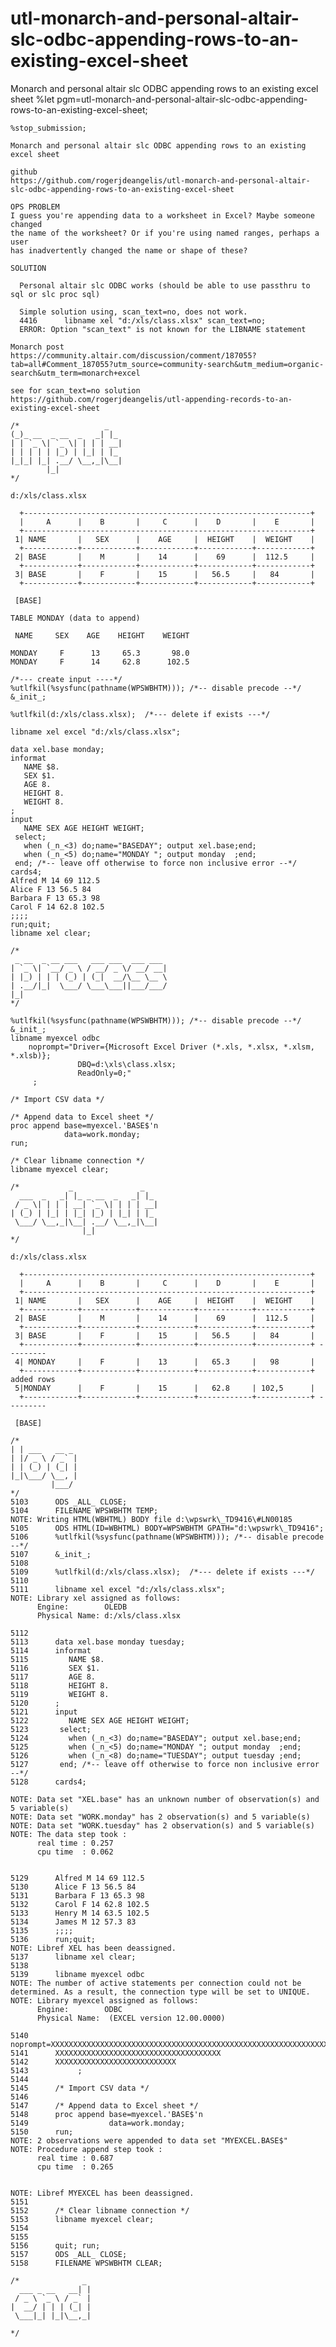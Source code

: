 # utl-monarch-and-personal-altair-slc-odbc-appending-rows-to-an-existing-excel-sheet
Monarch and personal altair slc ODBC appending rows to an existing excel sheet
    %let pgm=utl-monarch-and-personal-altair-slc-odbc-appending-rows-to-an-existing-excel-sheet;

    %stop_submission;

    Monarch and personal altair slc ODBC appending rows to an existing excel sheet

    github
    https://github.com/rogerjdeangelis/utl-monarch-and-personal-altair-slc-odbc-appending-rows-to-an-existing-excel-sheet

    OPS PROBLEM
    I guess you're appending data to a worksheet in Excel? Maybe someone changed
    the name of the worksheet? Or if you're using named ranges, perhaps a user
    has inadvertently changed the name or shape of these?

    SOLUTION

      Personal altair slc ODBC works (should be able to use passthru to sql or slc proc sql)

      Simple solution using, scan_text=no, does not work.
      4416      libname xel "d:/xls/class.xlsx" scan_text=no;
      ERROR: Option "scan_text" is not known for the LIBNAME statement

    Monarch post
    https://community.altair.com/discussion/comment/187055?tab=all#Comment_187055?utm_source=community-search&utm_medium=organic-search&utm_term=monarch+excel

    see for scan_text=no solution
    https://github.com/rogerjdeangelis/utl-appending-records-to-an-existing-excel-sheet

    /*                   _
    (_)_ __  _ __  _   _| |_
    | | `_ \| `_ \| | | | __|
    | | | | | |_) | |_| | |_
    |_|_| |_| .__/ \__,_|\__|
            |_|
    */

    d:/xls/class.xlsx

      +----------------------------------------------------------------+
      |     A      |    B       |     C      |    D       |    E       |
      +----------------------------------------------------------------+
     1| NAME       |   SEX      |    AGE     |  HEIGHT    |  WEIGHT    |
      +------------+------------+------------+------------+------------+
     2| BASE       |    M       |    14      |    69      |  112.5     |
      +------------+------------+------------+------------+------------+
     3| BASE       |    F       |    15      |   56.5     |   84       |
      +------------+------------+------------+------------+------------+

     [BASE]

    TABLE MONDAY (data to append)

     NAME     SEX    AGE    HEIGHT    WEIGHT

    MONDAY     F      13     65.3       98.0
    MONDAY     F      14     62.8      102.5

    /*--- create input ----*/
    %utlfkil(%sysfunc(pathname(WPSWBHTM))); /*-- disable precode --*/
    &_init_;

    %utlfkil(d:/xls/class.xlsx);  /*--- delete if exists ---*/

    libname xel excel "d:/xls/class.xlsx";

    data xel.base monday;
    informat
       NAME $8.
       SEX $1.
       AGE 8.
       HEIGHT 8.
       WEIGHT 8.
    ;
    input
       NAME SEX AGE HEIGHT WEIGHT;
     select;
       when (_n_<3) do;name="BASEDAY"; output xel.base;end;
       when (_n_<5) do;name="MONDAY "; output monday  ;end;
     end; /*-- leave off otherwise to force non inclusive error --*/
    cards4;
    Alfred M 14 69 112.5
    Alice F 13 56.5 84
    Barbara F 13 65.3 98
    Carol F 14 62.8 102.5
    ;;;;
    run;quit;
    libname xel clear;

    /*
     _ __  _ __ ___   ___ ___  ___ ___
    | `_ \| `__/ _ \ / __/ _ \/ __/ __|
    | |_) | | | (_) | (_|  __/\__ \__ \
    | .__/|_|  \___/ \___\___||___/___/
    |_|
    */

    %utlfkil(%sysfunc(pathname(WPSWBHTM))); /*-- disable precode --*/
    &_init_;
    libname myexcel odbc
        noprompt="Driver={Microsoft Excel Driver (*.xls, *.xlsx, *.xlsm, *.xlsb)};
                   DBQ=d:\xls\class.xlsx;
                   ReadOnly=0;"
         ;

    /* Import CSV data */

    /* Append data to Excel sheet */
    proc append base=myexcel.'BASE$'n
                data=work.monday;
    run;

    /* Clear libname connection */
    libname myexcel clear;

    /*           _               _
      ___  _   _| |_ _ __  _   _| |_
     / _ \| | | | __| `_ \| | | | __|
    | (_) | |_| | |_| |_) | |_| | |_
     \___/ \__,_|\__| .__/ \__,_|\__|
                    |_|
    */

    d:/xls/class.xlsx

      +----------------------------------------------------------------+
      |     A      |    B       |     C      |    D       |    E       |
      +----------------------------------------------------------------+
     1| NAME       |   SEX      |    AGE     |  HEIGHT    |  WEIGHT    |
      +------------+------------+------------+------------+------------+
     2| BASE       |    M       |    14      |    69      |  112.5     |
      +------------+------------+------------+------------+------------+
     3| BASE       |    F       |    15      |   56.5     |   84       |
      +------------+------------+------------+------------+------------+ ---------
     4| MONDAY     |    F       |    13      |   65.3     |   98       |
      +------------+------------+------------+------------+------------+ added rows
     5|MONDAY      |    F       |    15      |   62.8     | 102,5      |
      +------------+------------+------------+------------+------------+ ---------

     [BASE]

    /*
    | | ___   __ _
    | |/ _ \ / _` |
    | | (_) | (_| |
    |_|\___/ \__, |
             |___/
    */
    5103      ODS _ALL_ CLOSE;
    5104      FILENAME WPSWBHTM TEMP;
    NOTE: Writing HTML(WBHTML) BODY file d:\wpswrk\_TD9416\#LN00185
    5105      ODS HTML(ID=WBHTML) BODY=WPSWBHTM GPATH="d:\wpswrk\_TD9416";
    5106      %utlfkil(%sysfunc(pathname(WPSWBHTM))); /*-- disable precode --*/
    5107      &_init_;
    5108
    5109      %utlfkil(d:/xls/class.xlsx);  /*--- delete if exists ---*/
    5110
    5111      libname xel excel "d:/xls/class.xlsx";
    NOTE: Library xel assigned as follows:
          Engine:        OLEDB
          Physical Name: d:/xls/class.xlsx

    5112
    5113      data xel.base monday tuesday;
    5114      informat
    5115         NAME $8.
    5116         SEX $1.
    5117         AGE 8.
    5118         HEIGHT 8.
    5119         WEIGHT 8.
    5120      ;
    5121      input
    5122         NAME SEX AGE HEIGHT WEIGHT;
    5123       select;
    5124         when (_n_<3) do;name="BASEDAY"; output xel.base;end;
    5125         when (_n_<5) do;name="MONDAY "; output monday  ;end;
    5126         when (_n_<8) do;name="TUESDAY"; output tuesday ;end;
    5127       end; /*-- leave off otherwise to force non inclusive error --*/
    5128      cards4;

    NOTE: Data set "XEL.base" has an unknown number of observation(s) and 5 variable(s)
    NOTE: Data set "WORK.monday" has 2 observation(s) and 5 variable(s)
    NOTE: Data set "WORK.tuesday" has 2 observation(s) and 5 variable(s)
    NOTE: The data step took :
          real time : 0.257
          cpu time  : 0.062


    5129      Alfred M 14 69 112.5
    5130      Alice F 13 56.5 84
    5131      Barbara F 13 65.3 98
    5132      Carol F 14 62.8 102.5
    5133      Henry M 14 63.5 102.5
    5134      James M 12 57.3 83
    5135      ;;;;
    5136      run;quit;
    NOTE: Libref XEL has been deassigned.
    5137      libname xel clear;
    5138
    5139      libname myexcel odbc
    NOTE: The number of active statements per connection could not be determined. As a result, the connection type will be set to UNIQUE.
    NOTE: Library myexcel assigned as follows:
          Engine:        ODBC
          Physical Name:  (EXCEL version 12.00.0000)

    5140          noprompt=XXXXXXXXXXXXXXXXXXXXXXXXXXXXXXXXXXXXXXXXXXXXXXXXXXXXXXXXXXXXXXXXX
    5141      XXXXXXXXXXXXXXXXXXXXXXXXXXXXXXXXXXXXX
    5142      XXXXXXXXXXXXXXXXXXXXXXXXXXX
    5143           ;
    5144
    5145      /* Import CSV data */
    5146
    5147      /* Append data to Excel sheet */
    5148      proc append base=myexcel.'BASE$'n
    5149                  data=work.monday;
    5150      run;
    NOTE: 2 observations were appended to data set "MYEXCEL.BASE$"
    NOTE: Procedure append step took :
          real time : 0.687
          cpu time  : 0.265


    NOTE: Libref MYEXCEL has been deassigned.
    5151
    5152      /* Clear libname connection */
    5153      libname myexcel clear;
    5154
    5155
    5156      quit; run;
    5157      ODS _ALL_ CLOSE;
    5158      FILENAME WPSWBHTM CLEAR;

    /*              _
      ___ _ __   __| |
     / _ \ `_ \ / _` |
    |  __/ | | | (_| |
     \___|_| |_|\__,_|

    */
